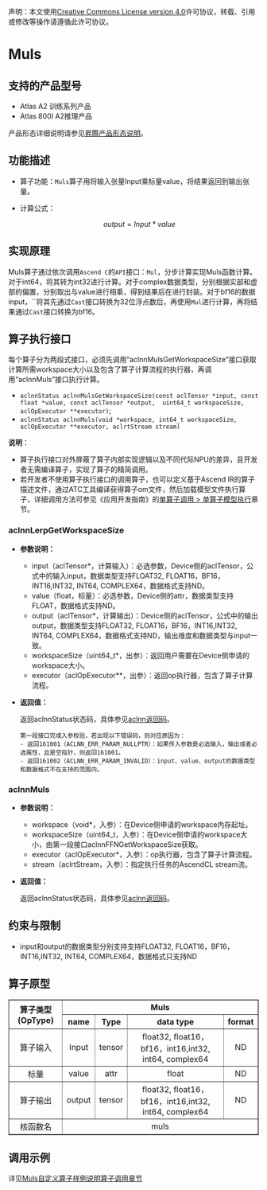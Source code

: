 声明：本文使用[Creative Commons License version 4.0](https://creativecommons.org/licenses/by/4.0/legalcode)许可协议，转载、引用或修改等操作请遵循此许可协议。

# Muls

## 支持的产品型号

- Atlas A2 训练系列产品
- Atlas 800I A2推理产品

产品形态详细说明请参见[昇腾产品形态说明](https://www.hiascend.com/document/redirect/CannCommunityProductForm)。

## 功能描述

- 算子功能：`Muls`算子用将输入张量Input乘标量value，将结果返回到输出张量。
- 计算公式：

  $$
  output = Input * value
  $$

## 实现原理

Muls算子通过依次调用`Ascend C`的`API`接口：`Mul`，分步计算实现Muls函数计算。对于int64，将其转为int32进行计算。对于complex数据类型，分别根据实部和虚部的偏置，分别取出与value进行相乘，得到结果后在进行封装。对于bf16的数据input，``将其先通过`Cast`接口转换为32位浮点数后，再使用`Mul`进行计算，再将结果通过`Cast`接口转换为bf16。

## 算子执行接口

每个算子分为两段式接口，必须先调用“aclnnMulsGetWorkspaceSize”接口获取计算所需workspace大小以及包含了算子计算流程的执行器，再调用“aclnnMuls”接口执行计算。

* `aclnnStatus aclnnMulsGetWorkspaceSize(const aclTensor *input, const float *value, const aclTensor *output,  uint64_t workspaceSize, aclOpExecutor **executor)`;
* `aclnnStatus aclnnMuls(void *workspace, int64_t workspaceSize, aclOpExecutor **executor, aclrtStream stream)`

**说明**：

- 算子执行接口对外屏蔽了算子内部实现逻辑以及不同代际NPU的差异，且开发者无需编译算子，实现了算子的精简调用。
- 若开发者不使用算子执行接口的调用算子，也可以定义基于Ascend IR的算子描述文件，通过ATC工具编译获得算子om文件，然后加载模型文件执行算子，详细调用方法可参见《应用开发指南》的[单算子调用 > 单算子模型执行](https://hiascend.com/document/redirect/CannCommunityCppOpcall)章节。

### aclnnLerpGetWorkspaceSize

- **参数说明：**

  - input（aclTensor\*，计算输入）：必选参数，Device侧的aclTensor，公式中的输入input，数据类型支持FLOAT32, FLOAT16，BF16，INT16,INT32, INT64, COMPLEX64，数据格式支持ND。
  - value（float，标量）：必选参数，Device侧的attr，数据类型支持FLOAT，数据格式支持ND。
  - output（aclTensor\*，计算输出）：Device侧的aclTensor，公式中的输出output，数据类型支持FLOAT32, FLOAT16，BF16，INT16,INT32, INT64, COMPLEX64，数据格式支持ND，输出维度和数据类型与input一致。
  - workspaceSize（uint64\_t\*，出参）：返回用户需要在Device侧申请的workspace大小。
  - executor（aclOpExecutor\*\*，出参）：返回op执行器，包含了算子计算流程。
- **返回值：**

  返回aclnnStatus状态码，具体参见[aclnn返回码](https://www.hiascend.com/document/detail/zh/CANNCommunityEdition/800alpha003/apiref/aolapi/context/common/aclnn%E8%BF%94%E5%9B%9E%E7%A0%81_fuse.md)。

  ```
  第一段接口完成入参校验，若出现以下错误码，则对应原因为：
  - 返回161001（ACLNN_ERR_PARAM_NULLPTR）：如果传入参数是必选输入，输出或者必选属性，且是空指针，则返回161001。
  - 返回161002（ACLNN_ERR_PARAM_INVALID）：input、value、output的数据类型和数据格式不在支持的范围内。
  ```

### aclnnMuls

- **参数说明：**

  - workspace（void\*，入参）：在Device侧申请的workspace内存起址。
  - workspaceSize（uint64\_t，入参）：在Device侧申请的workspace大小，由第一段接口aclnnFFNGetWorkspaceSize获取。
  - executor（aclOpExecutor\*，入参）：op执行器，包含了算子计算流程。
  - stream（aclrtStream，入参）：指定执行任务的AscendCL stream流。
- **返回值：**

  返回aclnnStatus状态码，具体参见[aclnn返回码](https://www.hiascend.com/document/detail/zh/CANNCommunityEdition/800alpha003/apiref/aolapi/context/common/aclnn%E8%BF%94%E5%9B%9E%E7%A0%81_fuse.md)。

## 约束与限制

- input和output的数据类型分别支持支持FLOAT32, FLOAT16，BF16，INT16,INT32, INT64, COMPLEX64，数据格式只支持ND

## 算子原型

<table border="1">
  <tr>
    <th align="center" rowspan="2">算子类型(OpType)</th>
    <th colspan="4" align="center">Muls</th>
  </tr>
  <tr>
    <th align="center">name</th>
    <th align="center">Type</th>
    <th align="center">data type</th>
    <th align="center">format</th>
  </tr>
     <tr>
    <td rowspan="1" align="center">算子输入</td>
    <td align="center">Input</td>
    <td align="center">tensor</td>
    <td align="center">float32, float16，bf16，int16,int32, int64, complex64</td>
    <td align="center">ND</td>
  </tr>
    <tr>
    <td rowspan="1" align="center">标量</td>
    <td align="center">value</td>
    <td align="center">attr</td>
    <td align="center">float</td>
    <td align="center">ND</td>
  </tr>
   <tr>
    <td rowspan="1" align="center">算子输出</td>
    <td align="center">output</td>
    <td align="center">tensor</td>
    <td align="center">float32, float16，bf16，int16,int32, int64, complex64</td>
    <td align="center">ND</td>
  </tr>
  <tr>
    <td rowspan="1" align="center">核函数名</td>
    <td colspan="4" align="center">muls</td>
  </tr>
</table>

## 调用示例

详见[Muls自定义算子样例说明算子调用章节](../README.md#算子调用)

